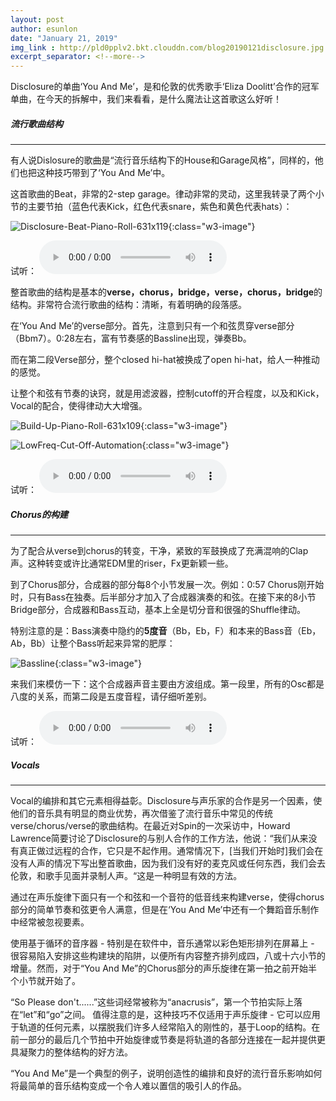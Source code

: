 ```yaml
---
layout: post
author: esunlon
date: "January 21, 2019"
img_link : http://pld0pplv2.bkt.clouddn.com/blog20190121disclosure.jpg
excerpt_separator: <!--more-->
---
```


Disclosure的单曲‘You And Me’，是和伦敦的优秀歌手‘Eliza Doolitt’合作的冠军单曲，在今天的拆解中，我们来看看，是什么魔法让这首歌这么好听！
<!--more-->
##### 流行歌曲结构

------

有人说Dislosure的歌曲是“流行音乐结构下的House和Garage风格”，同样的，他们也把这种技巧带到了‘You And Me’中。

这首歌曲的Beat，非常的2-step garage。律动非常的灵动，这里我转录了两个小节的主要节拍（蓝色代表Kick，红色代表snare，紫色和黄色代表hats）：

![Disclosure-Beat-Piano-Roll-631x119](http://pld0pplv2.bkt.clouddn.com/blog20190121Disclosure-Beat-Piano-Roll-631x119.png){:class="w3-image"}

试听：
<audio src="http://pld0pplv2.bkt.clouddn.com/blog20190121Disclosure-Beat.mp3" controls="controls">  </audio>

整首歌曲的结构是基本的**verse，chorus，bridge，verse，chorus，bridge**的结构。非常符合流行歌曲的结构：清晰，有着明确的段落感。

在‘You And Me’的verse部分。首先，注意到只有一个和弦贯穿verse部分（Bbm7）。0:28左右，富有节奏感的Bassline出现，弹奏Bb。

而在第二段Verse部分，整个closed hi-hat被换成了open hi-hat，给人一种推动的感觉。

让整个和弦有节奏的诀窍，就是用滤波器，控制cutoff的开合程度，以及和Kick，Vocal的配合，使得律动大大增强。

![Build-Up-Piano-Roll-631x109](http://pld0pplv2.bkt.clouddn.com/blog20190121Build-Up-Piano-Roll-631x109.png){:class="w3-image"}

![LowFreq-Cut-Off-Automation](http://pld0pplv2.bkt.clouddn.com/blog20190121LowFreq-Cut-Off-Automation-631x129.png){:class="w3-image"}

试听：
<audio src="http://pld0pplv2.bkt.clouddn.com/blog20190121YouMe-Build1.mp3" controls="controls">  </audio>

##### Chorus的构建

------

为了配合从verse到chorus的转变，干净，紧致的军鼓换成了充满混响的Clap声。这种转变或许比通常EDM里的riser，Fx更新颖一些。

到了Chorus部分，合成器的部分每8个小节发展一次。例如：0:57 Chorus刚开始时，只有Bass在独奏。后半部分才加入了合成器演奏的和弦。在接下来的8小节Bridge部分，合成器和Bass互动，基本上全是切分音和很强的Shuffle律动。

特别注意的是：Bass演奏中隐约的**5度音**（Bb，Eb，F）和本来的Bass音（Eb，Ab，Bb）让整个Bass听起来异常的肥厚：

![Bassline](http://pld0pplv2.bkt.clouddn.com/blog20190121Disclosure-Bassline-631x162.png){:class="w3-image"}

来我们来模仿一下：这个合成器声音主要由方波组成。第一段里，所有的Osc都是八度的关系，而第二段是五度音程，请仔细听差别。

试听：
<audio src="http://pld0pplv2.bkt.clouddn.com/blog20190121YouMe-Bassline1.mp3" controls="controls">  </audio>

##### Vocals

------

Vocal的编排和其它元素相得益彰。Disclosure与声乐家的合作是另一个因素，使他们的音乐具有明显的商业优势，再次借鉴了流行音乐中常见的传统verse/chorus/verse的歌曲结构。在最近对Spin的一次采访中，Howard Lawrence简要讨论了Disclosure的与别人合作的工作方法，他说：“我们从来没有真正做过远程的合作，它只是不起作用。通常情况下，[当我们开始时]我们会在没有人声的情况下写出整首歌曲，因为我们没有好的麦克风或任何东西，我们会去伦敦，和歌手见面并录制人声。“这是一种明显有效的方法。

通过在声乐旋律下面只有一个和弦和一个音符的低音线来构建verse，使得chorus部分的简单节奏和弦更令人满意，但是在‘You And Me’中还有一个舞蹈音乐制作中经常被忽视要素。

使用基于循环的音序器 - 特别是在软件中，音乐通常以彩色矩形排列在屏幕上 - 很容易陷入安排这些构建块的陷阱，以便所有内容整齐排列成四，八或十六小节的增量。然而，对于“You And Me”的Chorus部分的声乐旋律在第一拍之前开始半个小节就开始了。

“So Please don't......”这些词经常被称为“anacrusis”，第一个节拍实际上落在“let”和“go”之间。 值得注意的是，这种技巧不仅适用于声乐旋律 - 它可以应用于轨道的任何元素，以摆脱我们许多人经常陷入的刚性的，基于Loop的结构。在前一部分的最后几个节拍中开始旋律或节奏是将轨道的各部分连接在一起并提供更具凝聚力的整体结构的好方法。

“You And Me”是一个典型的例子，说明创造性的编排和良好的流行音乐影响如何将最简单的音乐结构变成一个令人难以置信的吸引人的作品。
